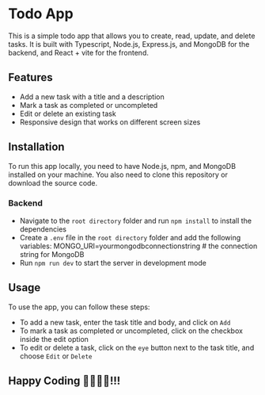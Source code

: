 # Todo App

This is a simple todo app that allows you to create, read, update, and delete tasks. It is built with Typescript, Node.js, Express.js, and MongoDB for the backend, and React + vite for the frontend.

## Features

- Add a new task with a title and a description
- Mark a task as completed or uncompleted
- Edit or delete an existing task
- Responsive design that works on different screen sizes


## Installation

To run this app locally, you need to have Node.js, npm, and MongoDB installed on your machine. You also need to clone this repository or download the source code.

### Backend

- Navigate to the `root directory` folder and run `npm install` to install the dependencies
- Create a `.env` file in the `root directory` folder and add the following variables:
 MONGO_URI=yourmongodbconnectionstring # the connection string for MongoDB
- Run `npm run dev` to start the server in development mode

## Usage

To use the app, you can follow these steps:

- To add a new task, enter the task title and body, and click on `Add`
- To mark a task as completed or uncompleted, click on the checkbox inside the edit option
- To edit or delete a task, click on the `eye` button next to the task title, and choose `Edit` or `Delete`

## Happy Coding 🙂👨‍💻🚀!!!
